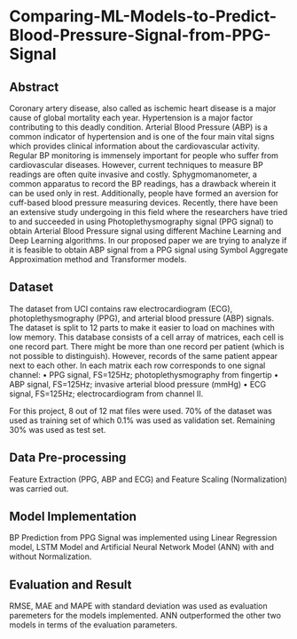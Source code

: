 # Comparing-ML-Models-to-Predict-Blood-Pressure-Signal-from-PPG-Signal
## Abstract
Coronary artery disease, also called as ischemic heart disease is a major cause of global mortality each year. Hypertension is a major factor contributing to this deadly condition. Arterial Blood Pressure (ABP) is a common indicator of hypertension and is one of the four main vital signs which provides clinical information about the cardiovascular activity. Regular BP monitoring is immensely important for people who suffer from cardiovascular diseases. However, current techniques to measure BP readings are often quite invasive and costly. Sphygmomanometer, a common apparatus to record the BP readings, has a drawback wherein it can be used only in rest. Additionally, people have formed an aversion for cuff-based blood pressure measuring devices. Recently, there have been an extensive study undergoing in this field where the researchers have tried to and succeeded in using Photoplethysmography signal (PPG signal) to obtain Arterial Blood Pressure signal using different Machine Learning and Deep Learning algorithms. In our proposed paper we are trying to analyze if it is feasible to obtain ABP signal from a PPG signal using Symbol Aggregate Approximation method and Transformer models. 

## Dataset
The dataset from UCI contains raw electrocardiogram (ECG), photoplethysmography (PPG), and arterial blood pressure (ABP) signals. The dataset is split to 12 parts to make it easier to load on machines with low memory. This database consists of a cell array of matrices, each cell is one record part. There might be more than one record per patient (which is not possible to distinguish). However, records of the same patient appear next to each other.
In each matrix each row corresponds to one signal channel:
•	PPG signal, FS=125Hz; photoplethysmography from fingertip
•	ABP signal, FS=125Hz; invasive arterial blood pressure (mmHg)
•	ECG signal, FS=125Hz; electrocardiogram from channel II.

For this project, 8 out of 12 mat files were used. 70% of the dataset was used as training set of which 0.1% was used as validation set. Remaining 30% was used as test set.

## Data Pre-processing
Feature Extraction (PPG, ABP and ECG) and Feature Scaling (Normalization) was carried out.

## Model Implementation
BP Prediction from PPG Signal was implemented using Linear Regression model, LSTM Model and Artificial Neural Network Model (ANN) with and without Normalization.

## Evaluation and Result
RMSE, MAE and MAPE with standard deviation was used as evaluation paremeters for the models implemented. ANN outperformed the other two models in terms of the evaluation parameters.

